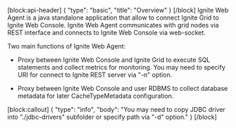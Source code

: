 [block:api-header]
{
  "type": "basic",
  "title": "Overview"
}
[/block]
Ignite Web Agent is a java standalone application that allow to connect Ignite Grid to Ignite Web Console.
Ignite Web Agent communicates with grid nodes via REST interface and connects to Ignite Web Console via web-socket.

Two main functions of Ignite Web Agent:
* Proxy between Ignite Web Console and Ignite Grid to execute SQL statements and collect metrics for monitoring.
   You may need to specify URI for connect to Ignite REST server via "-n" option.

* Proxy between Ignite Web Console and user RDBMS to collect database metadata for later CacheTypeMetadata configuration.
   
[block:callout]
{
  "type": "info",
  "body": "You may need to copy JDBC driver into \"./jdbc-drivers\" subfolder or specify path via \"-d\" option."
}
[/block]